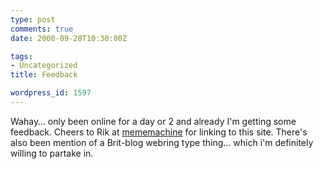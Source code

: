 ```yaml
---
type: post
comments: true
date: 2000-09-28T10:30:00Z

tags:
- Uncategorized
title: Feedback

wordpress_id: 1597
---
```


Wahay… only been online for a day or 2 and already I'm getting some feedback. Cheers to Rik at [mememachine](http://www.mememachine.net/) for linking to this site. There's also been mention of a Brit-blog webring type thing… which i'm definitely willing to partake in.
